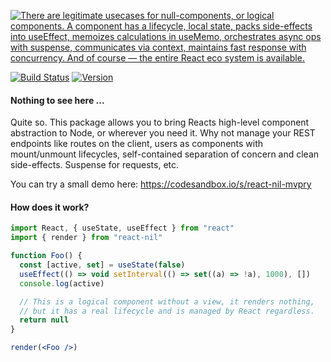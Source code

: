 <p align="left">
  <a id="cover" href="#cover"><img src="img/nil.svg" alt="There are legitimate usecases for null-components, or logical components. A component has a lifecycle, local state, packs side-effects into useEffect, memoizes calculations in useMemo, orchestrates async ops with suspense, communicates via context, maintains fast response with concurrency. And of course — the entire React eco system is available." /></a>
</p>

[![Build Status](https://img.shields.io/travis/pmndrs/react-nil/master?style=flat&colorA=000000&colorB=000000)](https://travis-ci.org/pmndrs/react-nil)
[![Version](https://img.shields.io/npm/v/react-nil?style=flat&colorA=000000&colorB=000000)](https://www.npmjs.com/package/react-nil)


#### Nothing to see here ...

Quite so. This package allows you to bring Reacts high-level component abstraction to Node, or wherever you need it. Why not manage your REST endpoints like routes on the client, users as components with mount/unmount lifecycles, self-contained separation of concern and clean side-effects. Suspense for requests, etc.

You can try a small demo here: https://codesandbox.io/s/react-nil-mvpry

#### How does it work?

```jsx
import React, { useState, useEffect } from "react"
import { render } from "react-nil"

function Foo() {
  const [active, set] = useState(false)
  useEffect(() => void setInterval(() => set((a) => !a), 1000), [])
  console.log(active)

  // This is a logical component without a view, it renders nothing,
  // but it has a real lifecycle and is managed by React regardless.
  return null
}

render(<Foo />)
```
